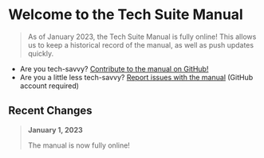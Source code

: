 <!-- Document links. Please put all links here to make broken link checking easier. -->
[av-panels]: /av-panels.md
[clearcom]: /clearcom.md
[control-room]: /control-room.md
[dante]: /dante.md
[edit-rooms]: /edit-rooms.md
[lan]: /lan.md
[machine-room]: /machine-room.md
[mtl]: /mtl.md
[video-switcher]: /video-switcher.md
[workshop]: /workshop.md
[helpdesk]: https://sites.google.com/umich.edu/pat/helpdesk
[training]: https://sites.google.com/umich.edu/pat/training

# Welcome to the Tech Suite Manual

> As of January 2023, the Tech Suite Manual is fully online! This allows us to keep a historical record of the manual, as well as push updates quickly.

- Are you tech-savvy? [Contribute to the manual on GitHub!](https://github.com/smtd-pat/tech-suite-manual)
- Are you a little less tech-savvy? [Report issues with the manual](https://github.com/smtd-pat/tech-suite-manual/issues) (GitHub account required)

## Recent Changes

> **January 1, 2023**
> 
> The manual is now fully online!